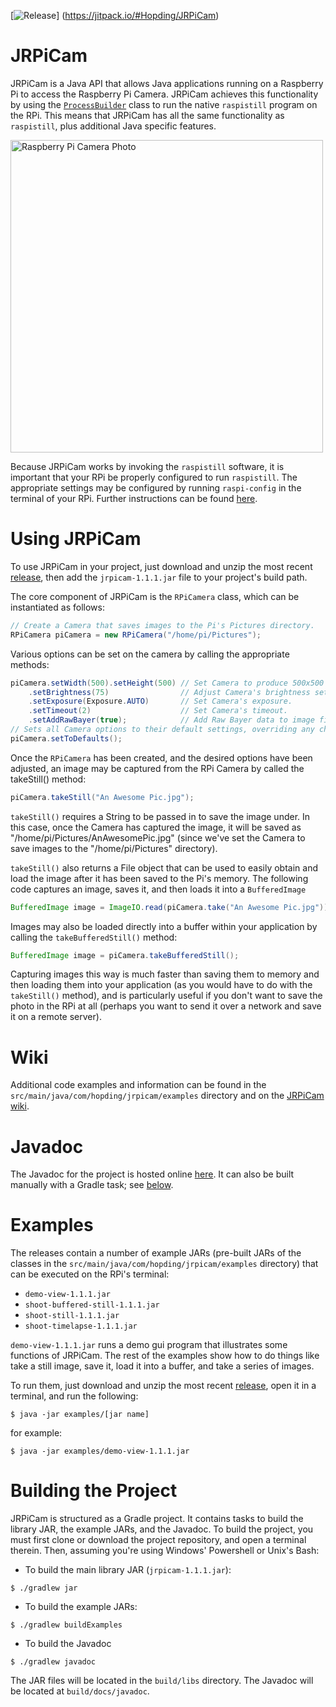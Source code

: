 [![Release](https://jitpack.io/v/User/Repo.svg)]
(https://jitpack.io/#Hopding/JRPiCam)
# JRPiCam
JRPiCam is a Java API that allows Java applications running on a Raspberry Pi to access the Raspberry Pi Camera. JRPiCam
achieves this functionality by using the [`ProcessBuilder`](https://docs.oracle.com/javase/7/docs/api/java/lang/ProcessBuilder.html) class to run the native `raspistill` program on the RPi. This means that 
JRPiCam has all the same functionality as `raspistill`, plus additional Java specific features.

<img src="http://hopding.com/img/pi-cam.jpg" width="500" alt="Raspberry Pi Camera Photo">

Because JRPiCam works by invoking the `raspistill` software, it is important that your RPi be properly configured to run 
`raspistill`. The appropriate settings may be configured by running `raspi-config` in the terminal of your RPi. Further 
instructions can be found [here](https://www.raspberrypi.org/documentation/configuration/camera.md).

# Using JRPiCam
To use JRPiCam in your project, just download and unzip the most recent [release](https://github.com/Hopding/JRPiCam/releases/tag/v1.1.1), then add the `jrpicam-1.1.1.jar` file to your project's build path.

The core component of JRPiCam is the `RPiCamera` class, which can be instantiated as follows:
```java
// Create a Camera that saves images to the Pi's Pictures directory.
RPiCamera piCamera = new RPiCamera("/home/pi/Pictures");
```
Various options can be set on the camera by calling the appropriate methods:
```java
piCamera.setWidth(500).setHeight(500) // Set Camera to produce 500x500 images.
    .setBrightness(75)                // Adjust Camera's brightness setting.
    .setExposure(Exposure.AUTO)       // Set Camera's exposure.
    .setTimeout(2)                    // Set Camera's timeout.
    .setAddRawBayer(true);            // Add Raw Bayer data to image files created by Camera.
// Sets all Camera options to their default settings, overriding any changes previously made.
piCamera.setToDefaults();
```
Once the `RPiCamera` has been created, and the desired options have been adjusted, an image may be captured from the RPi Camera
by called the takeStill() method:
```java
piCamera.takeStill("An Awesome Pic.jpg");
```
`takeStill()` requires a String to be passed in to save the image under. In this case, once the Camera has captured the image, it will be saved as "/home/pi/Pictures/AnAwesomePic.jpg" (since we've set the Camera to save images to the "/home/pi/Pictures" 
directory).

`takeStill()` also returns a File object that can be used to easily obtain and load the image after it has been saved to the Pi's memory. The following code captures an image, saves it, and then loads it into a `BufferedImage`
```java
BufferedImage image = ImageIO.read(piCamera.take("An Awesome Pic.jpg")));
```
Images may also be loaded directly into a buffer within your application by calling the `takeBufferedStill()` method:
```java
BufferedImage image = piCamera.takeBufferedStill();
```
Capturing images this way is much faster than saving them to memory and then loading them into your application (as you would
have to do with the `takeStill()` method), and is particularly useful if you don't want to save the photo in the RPi at all (perhaps you want to send it over a network and save it on a remote server).

# Wiki
Additional code examples and information can be found in the `src/main/java/com/hopding/jrpicam/examples` directory and on the [JRPiCam wiki](https://github.com/Hopding/JRPiCam/wiki).

# Javadoc
The Javadoc for the project is hosted online [here](http://hopding.com/docs/jrpicam/). It can also be built manually with a Gradle task; see [below](https://github.com/Hopding/JRPiCam#building-the-project).

# Examples
The releases contain a number of example JARs (pre-built JARs of the classes in the `src/main/java/com/hopding/jrpicam/examples` directory) that can be executed on the RPi's terminal:

* `demo-view-1.1.1.jar`
* `shoot-buffered-still-1.1.1.jar`
* `shoot-still-1.1.1.jar`
* `shoot-timelapse-1.1.1.jar`

`demo-view-1.1.1.jar` runs a demo gui program that illustrates some functions of JRPiCam. The rest of the examples show how to do things like take a still image, save it, load it into a buffer, and take a series of images.

To run them, just download and unzip the most recent [release](https://github.com/Hopding/JRPiCam/releases/tag/v1.1.1), open it in a terminal, and run the following:
```
$ java -jar examples/[jar name]
```
for example:
```
$ java -jar examples/demo-view-1.1.1.jar
```

# Building the Project
JRPiCam is structured as a Gradle project. It contains tasks to build the library JAR, the example JARs, and the Javadoc. To build the project, you must first clone or download the project repository, and open a terminal therein. Then, assuming you're using Windows' Powershell or Unix's Bash:

* To build the main library JAR (`jrpicam-1.1.1.jar`):
```
$ ./gradlew jar
```
* To build the example JARs:
```
$ ./gradlew buildExamples
```
* To build the Javadoc
```
$ ./gradlew javadoc
```
The JAR files will be located in the `build/libs` directory. The Javadoc will be located at `build/docs/javadoc`.
